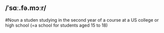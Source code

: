 ## /ˈsɑː.fə.mɔːr/ 
#Noun
a studen studying in the second year of a course at a US college or high school (=a school for students aged 15 to 18)
